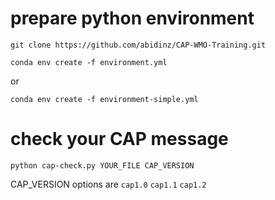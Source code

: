 # prepare python environment

`git clone https://github.com/abidinz/CAP-WMO-Training.git`

`conda env create -f environment.yml`

or

`conda env create -f environment-simple.yml`

# check your CAP message

`python cap-check.py YOUR_FILE CAP_VERSION`

CAP_VERSION options are `cap1.0` `cap1.1` `cap1.2`
